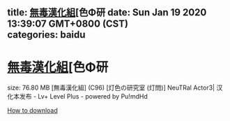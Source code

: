 
title: [無毒漢化組](C96)[色Φ研
date: Sun Jan 19 2020 13:39:07 GMT+0800 (CST)    
categories: baidu
---

# [無毒漢化組](C96)[色Φ研
size: 76.80 MB
 [無毒漢化組] (C96) [灯色の研究室 (灯問)] NeuTRal Actor3| 汉化本发布 - Lv+ Level Plus - powered by Pu!mdHd
 

[How to download](https://bpcam.bemobtrk.com/go/2ceec3aa-1ca2-46d6-b9ff-aaa5c184517c?jno=4652)